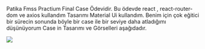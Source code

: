 Patika Fmss Practium Final Case Ödevidir. 
Bu ödevde react , react-router-dom ve axios kullandım 
Tasarımı Material Ui kullandım. 
Benim için çok eğitici bir sürecin sonunda böyle bir case ile bir seviye daha atladığımı düşünüyorum 
Case in Tasarımı ve Görselleri aşağıdadır.

<img src="https://imgur.com/a/N7tFvwv" width="auto">

